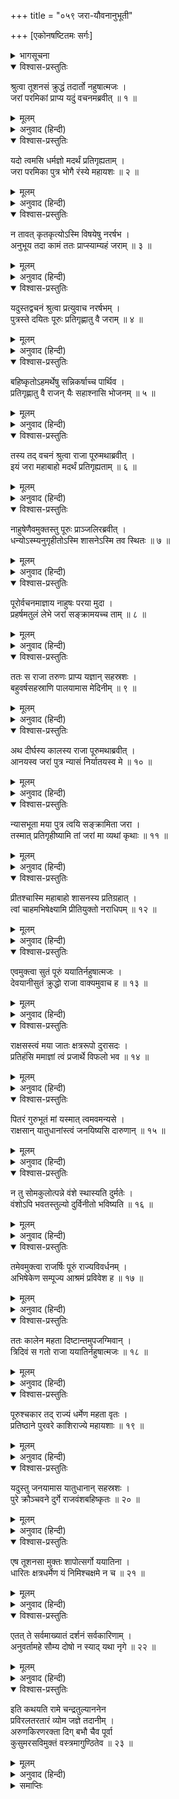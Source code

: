 +++
title = "०५९ जरा-यौवनानुभूती"

+++
[एकोनषष्टितमः सर्गः]



<details><summary>भागसूचना</summary>

59. ययातिका अपने पुत्र पूरुको अपना बुढ़ापा देकर बदलेमें उसका यौवन लेना और  भोगोंसे तृप्त होकर पुनः दीर्घकालके बाद उसे उसका यौवन लौटा देना, पूरुका अपने पिताकी गद्दीपर अभिषेक तथा यदुको शाप
</details>

<details open><summary>विश्वास-प्रस्तुतिः</summary>

श्रुत्वा तूशनसं क्रुद्धं तदार्तो नहुषात्मजः ।  
जरां परमिकां प्राप्य यदुं वचनमब्रवीत् ॥ १ ॥
</details>

<details><summary>मूलम्</summary>

श्रुत्वा तूशनसं क्रुद्धं तदार्तो नहुषात्मजः ।  
जरां परमिकां प्राप्य यदुं वचनमब्रवीत् ॥ १ ॥
</details>

<details><summary>अनुवाद (हिन्दी)</summary>

शुक्राचार्यके कुपित होनेका समाचार सुनकर नहुषकुमार ययातिको बड़ा दुःख हुआ । उन्हें ऐसी वृद्धावस्था प्राप्त हुई, जो दूसरेकी जवानीसे बदली जा सकती थी । उस विलक्षण जरावस्थाको पाकर राजाने यदुसे कहा— ॥ १ ॥
</details>

<details open><summary>विश्वास-प्रस्तुतिः</summary>

यदो त्वमसि धर्मज्ञो मदर्थं प्रतिगृह्यताम् ।  
जरा परमिका पुत्र भोगै रंस्ये महायशः ॥ २ ॥
</details>

<details><summary>मूलम्</summary>

यदो त्वमसि धर्मज्ञो मदर्थं प्रतिगृह्यताम् ।  
जरा परमिका पुत्र भोगै रंस्ये महायशः ॥ २ ॥
</details>

<details><summary>अनुवाद (हिन्दी)</summary>

‘यदो! तुम धर्मके ज्ञाता हो । मेरे महायशस्वी पुत्र! तुम मेरे लिये दूसरेके शरीरमें संचारित करनेके योग्य इस जरावस्थाको ले लो । मैं भोगोंद्वारा रमण करूँगा—अपनी भोगविषयक इच्छाको पूर्ण करूँगा ॥ २ ॥
</details>

<details open><summary>विश्वास-प्रस्तुतिः</summary>

न तावत् कृतकृत्योऽस्मि विषयेषु नरर्षभ ।  
अनुभूय तदा कामं ततः प्राप्स्याम्यहं जराम् ॥ ३ ॥
</details>

<details><summary>मूलम्</summary>

न तावत् कृतकृत्योऽस्मि विषयेषु नरर्षभ ।  
अनुभूय तदा कामं ततः प्राप्स्याम्यहं जराम् ॥ ३ ॥
</details>

<details><summary>अनुवाद (हिन्दी)</summary>

‘नरश्रेष्ठ! अभीतक मैं विषयभोगोंसे तृप्त नहीं हुआ हूँ । इच्छानुसार विषयसुखका अनुभव करके फिर अपनी वृद्धावस्था मैं तुमसे ले लूँगा’ ॥ ३ ॥
</details>

<details open><summary>विश्वास-प्रस्तुतिः</summary>

यदुस्तद्वचनं श्रुत्वा प्रत्युवाच नरर्षभम् ।  
पुत्रस्ते दयितः पूरुः प्रतिगृह्णातु वै जराम् ॥ ४ ॥
</details>

<details><summary>मूलम्</summary>

यदुस्तद्वचनं श्रुत्वा प्रत्युवाच नरर्षभम् ।  
पुत्रस्ते दयितः पूरुः प्रतिगृह्णातु वै जराम् ॥ ४ ॥
</details>

<details><summary>अनुवाद (हिन्दी)</summary>

उनकी यह बात सुनकर यदुने नरश्रेष्ठ ययातिको उत्तर दिया—‘आपके लाड़ले बेटे पूरु ही इस वृद्धावस्थाको ग्रहण करें ॥ ४ ॥
</details>

<details open><summary>विश्वास-प्रस्तुतिः</summary>

बहिष्कृतोऽहमर्थेषु सन्निकर्षाच्च पार्थिव ।  
प्रतिगृह्णातु वै राजन् यैः सहाश्नासि भोजनम् ॥ ५ ॥
</details>

<details><summary>मूलम्</summary>

बहिष्कृतोऽहमर्थेषु सन्निकर्षाच्च पार्थिव ।  
प्रतिगृह्णातु वै राजन् यैः सहाश्नासि भोजनम् ॥ ५ ॥
</details>

<details><summary>अनुवाद (हिन्दी)</summary>

‘पृथ्वीनाथ! मुझे तो आपने धनसे तथा पास रहकर लाड़-प्यार पानेके अधिकारसे भी वञ्चित कर दिया है; अतः जिनके साथ बैठकर आप भोजन करते हैं, उन्हीं लोगोंसे युवावस्था ग्रहण कीजिये’ ॥ ५ ॥
</details>

<details open><summary>विश्वास-प्रस्तुतिः</summary>

तस्य तद् वचनं श्रुत्वा राजा पूरुमथाब्रवीत् ।  
इयं जरा महाबाहो मदर्थं प्रतिगृह्यताम् ॥ ६ ॥
</details>

<details><summary>मूलम्</summary>

तस्य तद् वचनं श्रुत्वा राजा पूरुमथाब्रवीत् ।  
इयं जरा महाबाहो मदर्थं प्रतिगृह्यताम् ॥ ६ ॥
</details>

<details><summary>अनुवाद (हिन्दी)</summary>

यदुकी यह बात सुनकर राजाने पूरुसे कहा—‘महाबाहो! मेरी सुख-सुविधाके लिये तुम इस वृद्धावस्थाको ग्रहण कर लो’ ॥ ६ ॥
</details>

<details open><summary>विश्वास-प्रस्तुतिः</summary>

नाहुषेणैवमुक्तस्तु पूरुः प्राञ्जलिरब्रवीत् ।  
धन्योऽस्म्यनुगृहीतोऽस्मि शासनेऽस्मि तव स्थितः ॥ ७ ॥
</details>

<details><summary>मूलम्</summary>

नाहुषेणैवमुक्तस्तु पूरुः प्राञ्जलिरब्रवीत् ।  
धन्योऽस्म्यनुगृहीतोऽस्मि शासनेऽस्मि तव स्थितः ॥ ७ ॥
</details>

<details><summary>अनुवाद (हिन्दी)</summary>

नहुष-पुत्र ययातिके ऐसा कहनेपर पूरु हाथ जोड़कर बोले—‘पिताजी! आपकी सेवाका अवसर पाकर मैं धन्य हो गया । यह आपका मेरे ऊपर महान् अनुग्रह है । आपकी आज्ञाका पालन करनेके लिये मैं हर तरहसे तैयार हूँ’ ॥ ७ ॥
</details>

<details open><summary>विश्वास-प्रस्तुतिः</summary>

पूरोर्वचनमाज्ञाय नाहुषः परया मुदा ।  
प्रहर्षमतुलं लेभे जरां सङ्क्रामयच्च ताम् ॥ ८ ॥
</details>

<details><summary>मूलम्</summary>

पूरोर्वचनमाज्ञाय नाहुषः परया मुदा ।  
प्रहर्षमतुलं लेभे जरां सङ्क्रामयच्च ताम् ॥ ८ ॥
</details>

<details><summary>अनुवाद (हिन्दी)</summary>

पूरुका यह स्वीकारसूचक वचन सुनकर नहुषकुमार ययातिको बड़ी प्रसन्नता हुई । उन्हें अनुपम हर्ष प्राप्त हुआ और उन्होंने अपनी वृद्धावस्था पूरुके शरीरमें संचारित कर दी ॥ ८ ॥
</details>

<details open><summary>विश्वास-प्रस्तुतिः</summary>

ततः स राजा तरुणः प्राप्य यज्ञान् सहस्रशः ।  
बहुवर्षसहस्राणि पालयामास मेदिनीम् ॥ ९ ॥
</details>

<details><summary>मूलम्</summary>

ततः स राजा तरुणः प्राप्य यज्ञान् सहस्रशः ।  
बहुवर्षसहस्राणि पालयामास मेदिनीम् ॥ ९ ॥
</details>

<details><summary>अनुवाद (हिन्दी)</summary>

तदनन्तर तरुण हुए राजा ययातिने सहस्रों यज्ञोंका अनुष्ठान करते हुए कई हजार वर्षोंतक इस पृथ्वीका पालन किया ॥ ९ ॥
</details>

<details open><summary>विश्वास-प्रस्तुतिः</summary>

अथ दीर्घस्य कालस्य राजा पूरुमथाब्रवीत् ।  
आनयस्व जरां पुत्र न्यासं निर्यातयस्व मे ॥ १० ॥
</details>

<details><summary>मूलम्</summary>

अथ दीर्घस्य कालस्य राजा पूरुमथाब्रवीत् ।  
आनयस्व जरां पुत्र न्यासं निर्यातयस्व मे ॥ १० ॥
</details>

<details><summary>अनुवाद (हिन्दी)</summary>

इसके बाद दीर्घकाल व्यतीत होनेपर राजाने पूरुसे कहा—‘बेटा! तुम्हारे पास धरोहरके रूपमें रखी हुई मेरी वृद्धावस्थाको मुझे लौटा दो ॥ १० ॥
</details>

<details open><summary>विश्वास-प्रस्तुतिः</summary>

न्यासभूता मया पुत्र त्वयि सङ्क्रामिता जरा ।  
तस्मात् प्रतिगृहीष्यामि तां जरां मा व्यथां कृथाः ॥ ११ ॥
</details>

<details><summary>मूलम्</summary>

न्यासभूता मया पुत्र त्वयि सङ्क्रामिता जरा ।  
तस्मात् प्रतिगृहीष्यामि तां जरां मा व्यथां कृथाः ॥ ११ ॥
</details>

<details><summary>अनुवाद (हिन्दी)</summary>

‘पुत्र! मैंने वृद्धावस्थाको धरोहरके रूपमें ही तुम्हारे शरीरमें संचारित किया था; इसलिये उसे वापस ले लूँगा । तुम अपने मनमें दुःख न मानना ॥ ११ ॥
</details>

<details open><summary>विश्वास-प्रस्तुतिः</summary>

प्रीतश्चास्मि महाबाहो शासनस्य प्रतिग्रहात् ।  
त्वां चाहमभिषेक्ष्यामि प्रीतियुक्तो नराधिपम् ॥ १२ ॥
</details>

<details><summary>मूलम्</summary>

प्रीतश्चास्मि महाबाहो शासनस्य प्रतिग्रहात् ।  
त्वां चाहमभिषेक्ष्यामि प्रीतियुक्तो नराधिपम् ॥ १२ ॥
</details>

<details><summary>अनुवाद (हिन्दी)</summary>

‘महाबाहो! तुमने मेरी आज्ञा मान ली, इससे मुझे बड़ी प्रसन्नता हुई । अब मैं बड़े प्रेमसे राजाके पदपर तुम्हारा अभिषेक करूँगा’ ॥ १२ ॥
</details>

<details open><summary>विश्वास-प्रस्तुतिः</summary>

एवमुक्त्वा सुतं पूरुं ययातिर्नहुषात्मजः ।  
देवयानीसुतं क्रुद्धो राजा वाक्यमुवाच ह ॥ १३ ॥
</details>

<details><summary>मूलम्</summary>

एवमुक्त्वा सुतं पूरुं ययातिर्नहुषात्मजः ।  
देवयानीसुतं क्रुद्धो राजा वाक्यमुवाच ह ॥ १३ ॥
</details>

<details><summary>अनुवाद (हिन्दी)</summary>

अपने पुत्र पूरुसे ऐसा कहकर नहुषकुमार राजा ययाति देवयानीके बेटेसे कुपित होकर बोले— ॥ १३ ॥
</details>

<details open><summary>विश्वास-प्रस्तुतिः</summary>

राक्षसस्त्वं मया जातः क्षत्ररूपो दुरासदः ।  
प्रतिहंसि ममाज्ञां त्वं प्रजार्थे विफलो भव ॥ १४ ॥
</details>

<details><summary>मूलम्</summary>

राक्षसस्त्वं मया जातः क्षत्ररूपो दुरासदः ।  
प्रतिहंसि ममाज्ञां त्वं प्रजार्थे विफलो भव ॥ १४ ॥
</details>

<details><summary>अनुवाद (हिन्दी)</summary>

‘यदो! मैंने दुर्जय क्षत्रियके रूपमें तुम-जैसे राक्षसको जन्म दिया । तुमने मेरी आज्ञाका उल्लङ्घन किया है, अतः तुम अपनी संतानोंको राज्याधिकारी बनानेके विषयमें विफल-मनोरथ हो जाओ ॥ १४ ॥
</details>

<details open><summary>विश्वास-प्रस्तुतिः</summary>

पितरं गुरुभूतं मां यस्मात् त्वमवमन्यसे ।  
राक्षसान् यातुधानांस्त्वं जनयिष्यसि दारुणान् ॥ १५ ॥
</details>

<details><summary>मूलम्</summary>

पितरं गुरुभूतं मां यस्मात् त्वमवमन्यसे ।  
राक्षसान् यातुधानांस्त्वं जनयिष्यसि दारुणान् ॥ १५ ॥
</details>

<details><summary>अनुवाद (हिन्दी)</summary>

‘मैं पिता हूँ, गुरु हूँ; फिर भी तुम मेरा अपमान करते हो, इसलिये भयंकर राक्षसों और यातुधानोंको तुम जन्म दोगे ॥ १५ ॥
</details>

<details open><summary>विश्वास-प्रस्तुतिः</summary>

न तु सोमकुलोत्पन्ने वंशे स्थास्यति दुर्मतेः ।  
वंशोऽपि भवतस्तुल्यो दुर्विनीतो भविष्यति ॥ १६ ॥
</details>

<details><summary>मूलम्</summary>

न तु सोमकुलोत्पन्ने वंशे स्थास्यति दुर्मतेः ।  
वंशोऽपि भवतस्तुल्यो दुर्विनीतो भविष्यति ॥ १६ ॥
</details>

<details><summary>अनुवाद (हिन्दी)</summary>

‘तुम्हारी बुद्धि बहुत खोटी है । अतः तुम्हारी संतान सोमकुलमें उत्पन्न वंशपरम्परामें राजाके रूपसे प्रतिष्ठित नहीं होगी । तुम्हारी संतति भी तुम्हारे ही समान उद्दण्ड होगी’ ॥ १६ ॥
</details>

<details open><summary>विश्वास-प्रस्तुतिः</summary>

तमेवमुक्त्वा राजर्षिः पूरुं राज्यविवर्धनम् ।  
अभिषेकेण सम्पूज्य आश्रमं प्रविवेश ह ॥ १७ ॥
</details>

<details><summary>मूलम्</summary>

तमेवमुक्त्वा राजर्षिः पूरुं राज्यविवर्धनम् ।  
अभिषेकेण सम्पूज्य आश्रमं प्रविवेश ह ॥ १७ ॥
</details>

<details><summary>अनुवाद (हिन्दी)</summary>

यदुसे ऐसा कहकर राजर्षि ययातिने राज्यकी वृद्धि करनेवाले पूरुको अभिषेकके द्वारा सम्मानित करके वानप्रस्थ-आश्रममें प्रवेश किया ॥ १७ ॥
</details>

<details open><summary>विश्वास-प्रस्तुतिः</summary>

ततः कालेन महता दिष्टान्तमुपजग्मिवान् ।  
त्रिदिवं स गतो राजा ययातिर्नहुषात्मजः ॥ १८ ॥
</details>

<details><summary>मूलम्</summary>

ततः कालेन महता दिष्टान्तमुपजग्मिवान् ।  
त्रिदिवं स गतो राजा ययातिर्नहुषात्मजः ॥ १८ ॥
</details>

<details><summary>अनुवाद (हिन्दी)</summary>

तदनन्तर दीर्घकालके पश्चात् प्रारब्ध-भोगका क्षय होनेपर नहुषपुत्र राजा ययातिने शरीरको त्याग दिया और स्वर्गलोकको प्रस्थान किया ॥ १८ ॥
</details>

<details open><summary>विश्वास-प्रस्तुतिः</summary>

पूरुश्चकार तद् राज्यं धर्मेण महता वृतः ।  
प्रतिष्ठाने पुरवरे काशिराज्ये महायशाः ॥ १९ ॥
</details>

<details><summary>मूलम्</summary>

पूरुश्चकार तद् राज्यं धर्मेण महता वृतः ।  
प्रतिष्ठाने पुरवरे काशिराज्ये महायशाः ॥ १९ ॥
</details>

<details><summary>अनुवाद (हिन्दी)</summary>

उसके बाद महायशस्वी पूरुने महान् धर्मसे संयुक्त हो काशिराजकी श्रेष्ठ राजधानी प्रतिष्ठानपुरमें रहकर उस राज्यका पालन किया ॥ १९ ॥
</details>

<details open><summary>विश्वास-प्रस्तुतिः</summary>

यदुस्तु जनयामास यातुधानान् सहस्रशः ।  
पुरे क्रौञ्चवने दुर्गे राजवंशबहिष्कृतः ॥ २० ॥
</details>

<details><summary>मूलम्</summary>

यदुस्तु जनयामास यातुधानान् सहस्रशः ।  
पुरे क्रौञ्चवने दुर्गे राजवंशबहिष्कृतः ॥ २० ॥
</details>

<details><summary>अनुवाद (हिन्दी)</summary>

राजकुलसे बहिष्कृत यदुने नगरमें तथा दुर्गम क्रौञ्चवनमें सहस्रों यातुधानोंको जन्म दिया ॥ २० ॥
</details>

<details open><summary>विश्वास-प्रस्तुतिः</summary>

एष तूशनसा मुक्तः शापोत्सर्गो ययातिना ।  
धारितः क्षत्रधर्मेण यं निमिश्चक्षमे न च ॥ २१ ॥
</details>

<details><summary>मूलम्</summary>

एष तूशनसा मुक्तः शापोत्सर्गो ययातिना ।  
धारितः क्षत्रधर्मेण यं निमिश्चक्षमे न च ॥ २१ ॥
</details>

<details><summary>अनुवाद (हिन्दी)</summary>

शुक्राचार्यके दिये हुए इस शापको राजा ययातिने क्षत्रियधर्मके अनुसार धारण कर लिया । परंतु राजा निमिने वसिष्ठजीके शापको नहीं सहन किया ॥ २१ ॥
</details>

<details open><summary>विश्वास-प्रस्तुतिः</summary>

एतत् ते सर्वमाख्यातं दर्शनं सर्वकारिणाम् ।  
अनुवर्तामहे सौम्य दोषो न स्याद् यथा नृगे ॥ २२ ॥
</details>

<details><summary>मूलम्</summary>

एतत् ते सर्वमाख्यातं दर्शनं सर्वकारिणाम् ।  
अनुवर्तामहे सौम्य दोषो न स्याद् यथा नृगे ॥ २२ ॥
</details>

<details><summary>अनुवाद (हिन्दी)</summary>

सौम्य! यह सारा प्रसंग मैंने तुम्हें सुना दिया । समस्त कृत्योंका पालन करनेवाले सत्पुरुषोंकी दृष्टि (विचार)-का ही हम अनुसरण करते हैं, जिससे राजा नृगकी भाँति हमें भी दोष न प्राप्त हो ॥ २२ ॥
</details>

<details open><summary>विश्वास-प्रस्तुतिः</summary>

इति कथयति रामे चन्द्रतुल्याननेन  
प्रविरलतरतारं व्योम जज्ञे तदानीम् ।  
अरुणकिरणरक्ता दिग् बभौ चैव पूर्वा  
कुसुमरसविमुक्तं वस्त्रमागुण्ठितेव ॥ २३ ॥
</details>

<details><summary>मूलम्</summary>

इति कथयति रामे चन्द्रतुल्याननेन  
प्रविरलतरतारं व्योम जज्ञे तदानीम् ।  
अरुणकिरणरक्ता दिग् बभौ चैव पूर्वा  
कुसुमरसविमुक्तं वस्त्रमागुण्ठितेव ॥ २३ ॥
</details>

<details><summary>अनुवाद (हिन्दी)</summary>

चन्द्रमाके समान मनोहर मुखवाले श्रीराम जब इस प्रकार कथा कह रहे थे, उस समय आकाशमें दो-ही-एक तारे रह गये । पूर्व दिशा अरुण किरणोंसे रञ्जित हो लाल दिखायी देने लगी, मानो कुसुम-रंगमें रँगे हुए अरुण वस्त्रसे उसने अपने अङ्गोंको ढक लिया हो ॥ २३ ॥
</details>

<details><summary>समाप्तिः</summary>

इत्यार्षे श्रीमद्रामायणे वाल्मीकीये आदिकाव्ये उत्तरकाण्डे एकोनषष्टितमः सर्गः ॥ ५९ ॥  
इस प्रकार श्रीवाल्मीकिनिर्मित आर्षरामायण आदिकाव्यके उत्तरकाण्डमें उनसठवाँ सर्ग पूरा हुआ ॥ ५९ ॥
</details>

